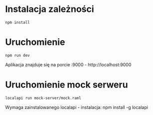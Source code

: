 # Instalacja zależności #

    npm install

# Uruchomienie #

    npm run dev

Aplikacja znajduje się na porcie :9000 - http://localhost:9000

# Uruchomienie mock serweru #

    localapi run mock-server/mock.raml

Wymaga zainstalowanego localapi - instalacja:
npm install -g localapi